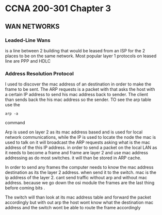 # CCNA 200-301 Chapter 3

## WAN NETWORKS

### Leaded-Line Wans

is a line between 2 building that would be leased from an ISP for the 2 places to be on the same network.
Most popular layer 1 protocols on leased line are PPP and HDLC

### Address Resolution Protocol 

I used to discover the mac address of an destination in order to make the frame to be sent.
The ARP requests is a packet with that asks the host with a certain IP address to send his mac address back to sender. 
The client than sends back the his mac address so the sender.
TO see the arp table use the

```
arp -a
```

command

Arp is used on layer 2 as its mac address based and is used for local network communications, while the IP is used to locate the node the mac is used to talk on it will broadcast the ARP requests asking what is the mac address of the this IP address. in order to send a packet on the local LAN as it needs to become a frame and frame are layer 2 and use mac address addressing as do most switches. it will than be stored in ARP cache.

In order to send any frames the computer needs to know the mac address destination as its the layer 2 address. when send it to the switch. mac is the ip address of the layer 2. cant send traffic without arp and without mac address. because we go down the osi module the frames are the last thing before coming bits .

The switch will than look at its mac address table and forward the packet accordingly but with out arp the host wont know what the destination mac address and the switch wont be able to route the frame accordingly 

